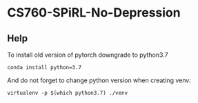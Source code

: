# CS760-SPiRL-No-Depression

## Help

To install old version of pytorch downgrade to python3.7
```
conda install python=3.7
```
And do not forget to change python version when creating venv:
```
virtualenv -p $(which python3.7) ./venv
```
